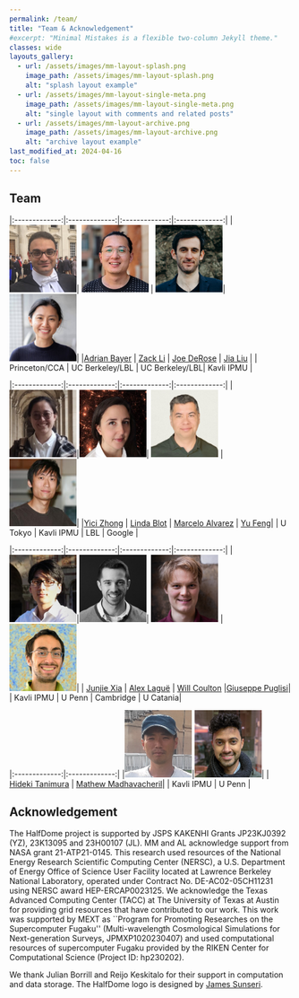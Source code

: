 ```yaml
---
permalink: /team/
title: "Team & Acknowledgement"
#excerpt: "Minimal Mistakes is a flexible two-column Jekyll theme."
classes: wide
layouts_gallery:
  - url: /assets/images/mm-layout-splash.png
    image_path: /assets/images/mm-layout-splash.png
    alt: "splash layout example"
  - url: /assets/images/mm-layout-single-meta.png
    image_path: /assets/images/mm-layout-single-meta.png
    alt: "single layout with comments and related posts"
  - url: /assets/images/mm-layout-archive.png
    image_path: /assets/images/mm-layout-archive.png
    alt: "archive layout example"
last_modified_at: 2024-04-16
toc: false
---
```


<style>
td, th {
   border: none!important;
}
</style>

## Team   

|:-------------:|:-------------:|:-------------:|:-------------:|
|<img src="/assets/images/adrian.png"  style="width: 120px;">| <img src="/assets/images/zack.jpeg"  style="width: 120px;"> | <img src="/assets/images/joe.png"  style="width: 120px;">| <img src="/assets/images/jia.jpeg"  style="width: 120px;">|
|[Adrian Bayer](https://adrianbayer.github.io/) | [Zack Li](https://zack.li/) | [Joe DeRose](https://j-dr.github.io/) | [Jia Liu](https://liuxx479.github.io) |
| Princeton/CCA | UC Berkeley/LBL | UC Berkeley/LBL| Kavli IPMU |

|:-------------:|:-------------:|:-------------:|:-------------:|
|<img src="/assets/images/yici.jpeg"  style="width: 120px;">|<img src="/assets/images/linda.jpeg"  style="width: 120px;">| <img src="/assets/images/marcelo.png"  style="width: 120px;"> | <img src="/assets/images/yu.png"  style="width: 120px;">|
|[Yici Zhong](https://yicizhong98.github.io/) | [Linda Blot](https://member.ipmu.jp/linda.blot/) | [Marcelo Alvarez](https://marcelo-alvarez.github.io/) | [Yu Feng](https://rainwoodman.github.io/website/)|
| U Tokyo | Kavli IPMU | LBL | Google |

|:-------------:|:-------------:|:-------------:|:-------------:|
|<img src="/assets/images/junjie.jpeg"  style="width: 120px;">|<img src="/assets/images/alex.png"  style="width: 120px;">| <img src="/assets/images/will.png"  style="width: 120px;"> | <img src="/assets/images/pug.png"  style="width: 120px;">|
| [Junjie Xia](https://db.ipmu.jp/member/personal/7035en.html) | [Alex Laguë](https://alexlague.github.io/) | [Will Coulton](https://www.damtp.cam.ac.uk/person/wrc27)  |[Giuseppe Puglisi](https://giuspugl.github.io/)|
| Kavli IPMU | U Penn | Cambridge |  U Catania|

|:-------------:|:-------------:|
|<img src="/assets/images/hideki.png"  style="width: 120px;">|<img src="/assets/images/mat.jpeg"  style="width: 120px;">| 
| [Hideki Tanimura](https://inspirehep.net/authors/1890766) | [Mathew Madhavacheril](https://msyriac.github.io/)| 
| Kavli IPMU | U Penn | 

## Acknowledgement

The HalfDome project is supported by JSPS KAKENHI Grants JP23KJ0392 (YZ), 23K13095 and 23H00107 (JL). MM and AL acknowledge support from NASA grant 21-ATP21-0145. This research used resources of the National Energy Research Scientific Computing Center (NERSC), a U.S. Department of Energy Office of Science User Facility located at Lawrence Berkeley National Laboratory, operated under Contract No. DE-AC02-05CH11231 using NERSC award  HEP-ERCAP0023125. We acknowledge the Texas Advanced Computing Center (TACC) at The University of Texas at Austin for providing grid resources that have contributed to our work. This work was supported by MEXT as ``Program for Promoting Researches on the Supercomputer Fugaku'' (Multi-wavelength Cosmological Simulations for Next-generation Surveys, JPMXP1020230407) and used computational resources of supercomputer Fugaku provided by the RIKEN Center for Computational Science (Project ID: hp230202). 

We thank Julian Borrill and Reijo Keskitalo for their support in computation and data storage. The HalfDome logo is designed by [James Sunseri](https://james-sunseri.com/). 
